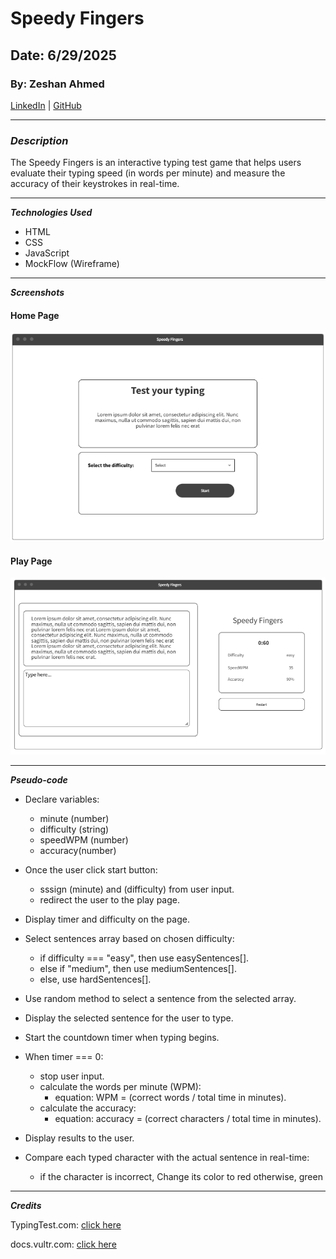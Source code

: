 # Speedy Fingers

## Date: 6/29/2025

### By: Zeshan Ahmed

[LinkedIn](https://www.linkedin.com/in/zeshan-ahmed-bh/) | [GitHub](https://github.com/zeshan2001)

---

### **_Description_**

The Speedy Fingers is an interactive typing test game that helps users evaluate their typing speed (in words per minute) and measure the accuracy of their keystrokes in real-time.

---

**_Technologies Used_**

- HTML
- CSS
- JavaScript
- MockFlow (Wireframe)

---

**_Screenshots_**

#### Home Page

![Play Page](image.png)

#### Play Page

![Play Page](image2.png)

---

**_Pseudo-code_**

- Declare variables:

  - minute (number)
  - difficulty (string)
  - speedWPM (number)
  - accuracy(number)

- Once the user click start button:

  - sssign (minute) and (difficulty) from user input.
  - redirect the user to the play page.

- Display timer and difficulty on the page.

- Select sentences array based on chosen difficulty:

  - if difficulty === "easy", then use easySentences[].
  - else if "medium", then use mediumSentences[].
  - else, use hardSentences[].

- Use random method to select a sentence from the selected array.

- Display the selected sentence for the user to type.

- Start the countdown timer when typing begins.

- When timer === 0:

  - stop user input.
  - calculate the words per minute (WPM):
    - equation: WPM = (correct words / total time in minutes).
  - calculate the accuracy:
    - equation: accuracy = (correct characters / total time in minutes).

- Display results to the user.

- Compare each typed character with the actual sentence in real-time:
  - if the character is incorrect, Change its color to red otherwise, green

---

**_Credits_**

TypingTest.com: [click here](https://www.typingtest.com/)

docs.vultr.com: [click here](https://docs.vultr.com/javascript/examples/create-countdown-timer)
